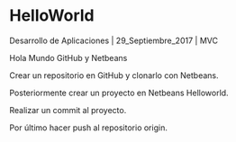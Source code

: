 # HelloWorld
Desarrollo de Aplicaciones | 29_Septiembre_2017 | MVC

Hola Mundo GitHub y Netbeans

Crear un repositorio en GitHub y clonarlo con Netbeans.

Posteriormente crear un proyecto en Netbeans Helloworld.

Realizar un commit al proyecto.

Por último hacer push al repositorio origin.
